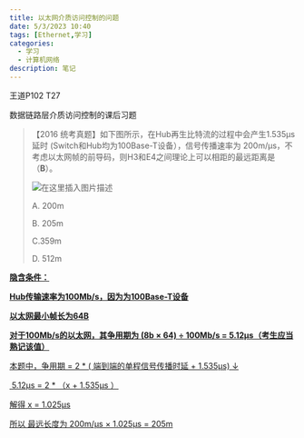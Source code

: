 ```yaml
---
title: 以太网介质访问控制的问题
date: 5/3/2023 10:40
tags: [Ethernet,学习]
categories: 
  - 学习
  - 计算机网络
description: 笔记
---
```


王道P102 T27

数据链路层介质访问控制的课后习题

>  【2016 统考真题】如下图所示，在Hub再生比特流的过程中会产生1.535μs延时 (Switch和Hub均为100Base-T设备），信号传播速率为 200m/μs，不考虑以太网帧的前导码，则H3和E4之间理论上可以相距的最远距离是（**B**）。
>
>  ![在这里插入图片描述](https://picgo172.oss-cn-qingdao.aliyuncs.com/img/watermark,type_ZmFuZ3poZW5naGVpdGk,shadow_10,text_aHR0cHM6Ly9ibG9nLmNzZG4ubmV0L3dlaXhpbl80MzQ3OTk0Nw==,size_16,color_FFFFFF,t_70.png)
>
>  A. 200m
>
>  B. 205m
>
>  C.359m
>
>  D. 512m

**<u>隐含条件：**

<u>**Hub传输速率为100Mb/s，因为为100Base-T设备**</u>

<u>**以太网最小帧长为64B**</u>

<u>**对于100Mb/s的以太网，其争用期为 (8b × 64) ÷ 100Mb/s = 5.12μs（考生应当熟记该值）**</u>



本题中，争用期 = 2 * ( 端到端的单程信号传播时延 + 1.535μs)  ↓

​				5.12μs = 2 * （x + 1.535μs ）

解得 x = 1.025μs

所以 最远长度为 200m/μs × 1.025μs = 205m